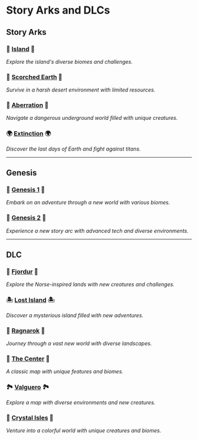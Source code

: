 # Story Arks and DLCs

## Story Arks

### 🌴 [Island](Island.md) 🌴
*Explore the island's diverse biomes and challenges.*

### 🌵 [Scorched Earth](Scorched-Earth.md) 🌵
*Survive in a harsh desert environment with limited resources.*

### 🦠 [Aberration](Aberration.md) 🦠
*Navigate a dangerous underground world filled with unique creatures.*

### 🌍 [Extinction](Extinction.md) 🌍
*Discover the last days of Earth and fight against titans.*

---

## Genesis

### 🌌 [Genesis 1](Genesis1.md) 🌌
*Embark on an adventure through a new world with various biomes.*

### 🚀 [Genesis 2](Genesis2.md) 🚀
*Experience a new story arc with advanced tech and diverse environments.*

---

## DLC

### 🏰 [Fjordur](Fjordur.md) 🏰
*Explore the Norse-inspired lands with new creatures and challenges.*

### 🏝️ [Lost Island](Lost-Island.md) 🏝️
*Discover a mysterious island filled with new adventures.*

### 🌋 [Ragnarok](Ragnarok.md) 🌋
*Journey through a vast new world with diverse landscapes.*

### 🌲 [The Center](TheCenter.md) 🌲
*A classic map with unique features and biomes.*

### 🏞️ [Valguero](Valguero.md) 🏞️
*Explore a map with diverse environments and new creatures.*

### 💎 [Crystal Isles](Crystal-Isles.md) 💎
*Venture into a colorful world with unique creatures and biomes.*
